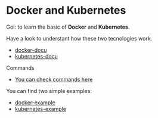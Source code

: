 # Docker and Kubernetes

Gol: to learn the basic of **Docker** and **Kubernetes**.

Have a look to understant how these two tecnologies work.

- [docker-docu](/docu/docker.md)
- [kubernetes-docu](/docu/kubernetes.md)

Commands

- [You can check commands here](/docu/commands.md)

You can find two simple examples:

- [docker-example](/docker-example/)
- [kubernetes-example](/kubernetes-example/)




